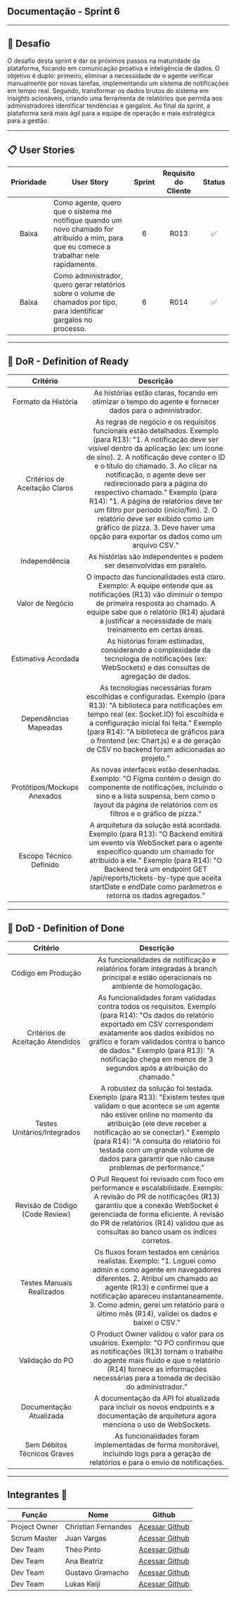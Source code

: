## Documentação - Sprint 6

---
## 🏅 Desafio

O desafio desta sprint é dar os próximos passos na maturidade da plataforma, focando em comunicação proativa e inteligência de dados. O objetivo é duplo: primeiro, eliminar a necessidade de o agente verificar manualmente por novas tarefas, implementando um sistema de notificações em tempo real. Segundo, transformar os dados brutos do sistema em insights acionáveis, criando uma ferramenta de relatórios que permita aos administradores identificar tendências e gargalos. Ao final da sprint, a plataforma será mais ágil para a equipe de operação e mais estratégica para a gestão.

---
## 📋 User Stories

| Prioridade | User Story                                                                                                                                       | Sprint | Requisito do Cliente | Status   |
| :--------: | -----------------------------------------------------------------------------------------------------------------------------------------------  | :----: | :------------------: | :------: |
|    Baixa	 |	Como agente, quero que o sistema me notifique quando um novo chamado for atribuído a mim, para que eu comece a trabalhar nele rapidamente.      |   6    | R013                 |    ✅    |
|    Baixa   |	Como administrador, quero gerar relatórios sobre o volume de chamados por tipo, para identificar gargalos no processo.                          |   6    | R014                 |    ✅    |

---

## 🏅 DoR - Definition of Ready

|  Critério                    | Descrição                                                                                                                                                                                                                                                                                                                                                                                                                                                                                                                                                    |
| :--------------------------: | :----------------------------------------------------------------------------------------------------------------------------------------------------------------------------------------------------------------------------------------------------------------------------------------------------------------------------------------------------------------------------------------------------------------------------------------------------------------------------------------------------------------------------------------------------------: |
|Formato da História           |	As histórias estão claras, focando em otimizar o tempo do agente e fornecer dados para o administrador.                                                                                                                                                                                                                                                                                                                                                                                                                                                     |
|Critérios de Aceitação Claros |	As regras de negócio e os requisitos funcionais estão detalhados. Exemplo (para R13): "1. A notificação deve ser visível dentro da aplicação (ex: um ícone de sino). 2. A notificação deve conter o ID e o título do chamado. 3. Ao clicar na notificação, o agente deve ser redirecionado para a página do respectivo chamado." Exemplo (para R14): "1. A página de relatórios deve ter um filtro por período (início/fim). 2. O relatório deve ser exibido como um gráfico de pizza. 3. Deve haver uma opção para exportar os dados como um arquivo CSV." |
|Independência                 |	As histórias são independentes e podem ser desenvolvidas em paralelo.                                                                                                                                                                                                                                                                                                                                                                                                                                                                                       |
|Valor de Negócio              |	O impacto das funcionalidades está claro. Exemplo: A equipe entende que as notificações (R13) vão diminuir o tempo de primeira resposta ao chamado. A equipe sabe que o relatório (R14) ajudará a justificar a necessidade de mais treinamento em certas áreas.                                                                                                                                                                                                                                                                                             |
|Estimativa Acordada           |	As histórias foram estimadas, considerando a complexidade da tecnologia de notificações (ex: WebSockets) e das consultas de agregação de dados.                                                                                                                                                                                                                                                                                                                                                                                                             |
|Dependências Mapeadas         |	As tecnologias necessárias foram escolhidas e configuradas. Exemplo (para R13): "A biblioteca para notificações em tempo real (ex: Socket.IO) foi escolhida e a configuração inicial foi feita." Exemplo (para R14): "A biblioteca de gráficos para o frontend (ex: Chart.js) e a de geração de CSV no backend foram adicionadas ao projeto."                                                                                                                                                                                                               |
|Protótipos/Mockups Anexados   |	As novas interfaces estão desenhadas. Exemplo: "O Figma contém o design do componente de notificações, incluindo o sino e a lista suspensa, bem como o layout da página de relatórios com os filtros e o gráfico de pizza."                                                                                                                                                                                                                                                                                                                                 |
|Escopo Técnico Definido       |	A arquitetura da solução está acordada. Exemplo (para R13): "O Backend emitirá um evento via WebSocket para o agente específico quando um chamado for atribuído a ele." Exemplo (para R14): "O Backend terá um endpoint GET /api/reports/tickets-by-type que aceita startDate e endDate como parâmetros e retorna os dados agregados."                                                                                                                                                                                                                      |

---

## 🏅 DoD - Definition of Done

|  Critério                       | Descrição                                                                                                                                                                                                                                                                                                                                                  |
| :-----------------------------: | :--------------------------------------------------------------------------------------------------------------------------------------------------------------------------------------------------------------------------------------------------------------------------------------------------------------------------------------------------------: |
|Código em Produção               |	As funcionalidades de notificação e relatórios foram integradas à branch principal e estão operacionais no ambiente de homologação.                                                                                                                                                                                                                        |
|Critérios de Aceitação Atendidos |	As funcionalidades foram validadas contra todos os requisitos. Exemplo (para R14): "Os dados do relatório exportado em CSV correspondem exatamente aos dados exibidos no gráfico e foram validados contra o banco de dados." Exemplo (para R13): "A notificação chega em menos de 3 segundos após a atribuição do chamado."                                |
|Testes Unitários/Integrados      |	A robustez da solução foi testada. Exemplo (para R13): "Existem testes que validam o que acontece se um agente não estiver online no momento da atribuição (ele deve receber a notificação ao se conectar)." Exemplo (para R14): "A consulta do relatório foi testada com um grande volume de dados para garantir que não cause problemas de performance." |
|Revisão de Código (Code Review)  |	O Pull Request foi revisado com foco em performance e escalabilidade. Exemplo: A revisão do PR de notificações (R13) garantiu que a conexão WebSocket é gerenciada de forma eficiente. A revisão do PR de relatórios (R14) validou que as consultas ao banco usam os índices corretos.                                                                     |
|Testes Manuais Realizados        |	Os fluxos foram testados em cenários realistas. Exemplo: "1. Loguei como admin e como agente em navegadores diferentes. 2. Atribuí um chamado ao agente (R13) e confirmei que a notificação apareceu instantaneamente. 3. Como admin, gerei um relatório para o último mês (R14), validei os dados e baixei o CSV."                                        |
|Validação do PO                  |	O Product Owner validou o valor para os usuários. Exemplo: "O PO confirmou que as notificações (R13) tornam o trabalho do agente mais fluido e que o relatório (R14) fornece as informações necessárias para a tomada de decisão do administrador."                                                                                                        |
|Documentação Atualizada          |	A documentação da API foi atualizada para incluir os novos endpoints e a documentação de arquitetura agora menciona o uso de WebSockets.                                                                                                                                                                                                                   |
|Sem Débitos Técnicos Graves      |	As funcionalidades foram implementadas de forma monitorável, incluindo logs para a geração de relatórios e para o envio de notificações.                                                                                                                                                                                                                   |

---

## Integrantes 👥 <a id="integrantes"></a>

Função       | Nome                | Github                                                       |
------------ | --------------------| -------------------------------------------------------------|
Project Owner| Christian Fernandes | [Acessar Github](https://github.com/ChristianFernandesLemos) |
Scrum Master | Juan Vargas         | [Acessar Github](https://github.com/RenteriaJuan)            |
Dev Team     | Théo Pinto          | [Acessar Github](https://github.com/Thorphinm)               |
Dev Team     | Ana Beatriz         | [Acessar Github](https://github.com/Anasouza2802)            |
Dev Team     |Gustavo Gramacho     | [Acessar Github](https://github.com/gramachoo)               |
Dev Team     | Lukas Keiji         | [Acessar Github](https://github.com/Lucaskeiji)              |
